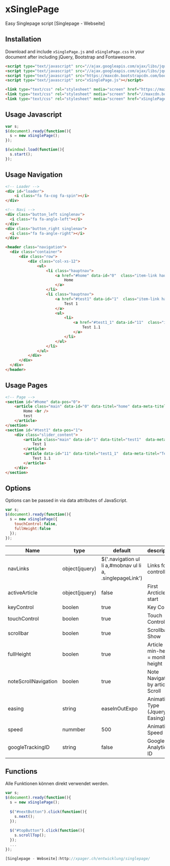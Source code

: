 xSinglePage
===========
Easy Singlepage script
[Singlepage - Webseite]

## Installation

Download and include `xSinglePage.js` and `xSinglePage.css`  in your document after including jQuery, Bootstrap and Fontawesome.

```html
<script type="text/javascript" src="//ajax.googleapis.com/ajax/libs/jquery/2.1.1/jquery.min.js"></script>
<script type="text/javascript" src="//ajax.googleapis.com/ajax/libs/jqueryui/1.11.2/jquery-ui.min.js"></script>
<script type="text/javascript" src="https://maxcdn.bootstrapcdn.com/bootstrap/3.3.1/js/bootstrap.min.js"></script>
<script type="text/javascript" src="xSinglePage.js"></script>

<link type="text/css" rel="stylesheet" media="screen" href="https://maxcdn.bootstrapcdn.com/bootstrap/3.3.1/css/bootstrap.min.css" />
<link type="text/css" rel="stylesheet" media="screen" href="//maxcdn.bootstrapcdn.com/font-awesome/4.2.0/css/font-awesome.min.css" />
<link type="text/css" rel="stylesheet" media="screen" href="xSinglePage.css" />
```

## Usage Javascript

```javascript
var s;
$(document).ready(function(){
  s = new xSinglePage();
});

$(window).load(function(){
  s.start();
});
```

## Usage Navigation
``` html
<!-- Loader -->
<div id="loader">
    <i class="fa fa-cog fa-spin"></i>
</div>

<!-- Navi -->
<div class="button_left singlenav">
  <i class="fa fa-angle-left"></i>
</div>
<div class="button_right singlenav">
  <i class="fa fa-angle-right"></i>
</div>

<header class="navigation">
  <div class="container">
      <div class="row">            
          <div class="col-xs-12">
              <ul>
                  <li class="hauptnav">
                      <a href="#home" data-id="0"  class="item-link hauptnav">
                          Home
                      </a>
                  </li>
                  <li class="hauptnav">
                      <a href="#test1" data-id="1"  class="item-link hauptnav">
                          Test 1
                      </a>
                      <ul>
                          <li>
                              <a href="#test1_1" data-id="11"  class="item-link">
                                  Test 1.1
                              </a>
                          </li>
                      </ul>
                  </li>   
              </ul>
          </div>
      </div>
  </div>
</header>
```
## Usage Pages
``` html
<!-- Page -->
<section id="#home" data-pos="0">
    <article class="main" data-id="0" data-titel="home" data-meta-titel="Home">
        Home <br />
        test
    </article>
</section>
<section id="#test1" data-pos="1">
    <div class="slider_content">
        <article class="main" data-id="1" data-titel="test1"  data-meta-titel="Test 1">
            Test 1
        </article>
        <article data-id="11" data-titel="test1_1"  data-meta-titel="Test 1.1">
            Test 1.1
        </article>
    </div>
</section>
```
## Options

Options can be passed in via data attributes of JavaScript.

``` js
var s;
$(document).ready(function(){
  s = new xSinglePage({
    touchControl:false,
    fullHeight:false
  });
});
```

<table class="table table-bordered table-striped">
	<thead>
		<tr>
			<th style="width: 100px;">Name</th>
			<th style="width: 100px;">type</th>
			<th style="width: 50px;">default</th>
			<th>description</th>
		</tr>
	</thead>
	<tbody>
		<tr>
			<td>navLinks</td>
			<td>object(jquery)</td>
			<td>$('.navigation ul li a,#mobnav ul li a, .singlepageLink')</td>
			<td>Links for controlling</td>
		</tr>
		<tr>
			<td>activeArticle</td>
			<td>object(jquery)</td>
			<td>false</td>
			<td>First Arcticle at start</td>
		</tr>
		<tr>
			<td>keyControl</td>
			<td>boolen</td>
			<td>true</td>
			<td>Key Control</td>
		</tr>
		<tr>
			<td>touchControl</td>
			<td>boolen</td>
			<td>true</td>
      			<td>Touch Control</td>
		</tr>
		<tr>
			<td>scrollbar</td>
			<td>boolen</td>
			<td>true</td>
			<td>Scrollbar Show</td>
		</tr>
		<tr>
			<td>fullHeight</td>
			<td>boolen</td>
			<td>true</td>
      			<td>Article min-height = monitor height</td>
		</tr>
		<tr>
			<td>noteScrollNavigation</td>
			<td>boolen</td>
			<td>true</td>
      			<td>Note Navigation by article Scroll</td>
		</tr>
		<tr>
			<td>easing</td>
			<td>string</td>
			<td>easeInOutExpo</td>
			<td>Animation Type (Jquery UI Easing)</td>
		</tr>
		<tr>
			<td>speed</td>
			<td>nummber</td>
			<td>500</td>
			<td>Animation Speed</td>
		</tr>
		<tr>
			<td>googleTrackingID</td>
			<td>string</td>
			<td>false</td>
			<td>Google Analytics ID</td>
		</tr>
	</tbody>
</table>

## Functions
Alle Funktionen können direkt verwendet werden.
``` js
var s;
$(document).ready(function(){
  s = new xSinglePage();
  
  $("#nextButton").click(function(){
  	s.next();
  });
  
  $("#topButton").click(function(){
  	s.scrollTop();
  });
  ...
});

[Singlepage - Webseite]:http://xpager.ch/entwicklung/singlepage/
